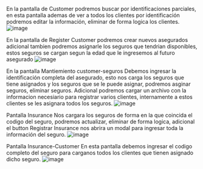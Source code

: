 En la pantalla de Customer podremos buscar por identificaciones parciales, en esta pantalla ademas de ver a todos los clientes por identificación podremos editar la información, eliminar de forma logica los clientes.
![image](https://github.com/user-attachments/assets/16b6f1ac-533d-4501-a485-d24d97711bfc)


En la pantalla de Register Customer podremos crear nuevos asegurados adicional tambien podremos asignarle los seguros que tendrian disponibles, estos seguros se cargan segun la edad que le ingresemos al futuro asegurado
![image](https://github.com/user-attachments/assets/f5ca9a1e-17d5-472a-a7db-d706f757bd3d)

En la pantalla Mantiemiento customer-seguros 
Debemos ingresar la identificación completa del asegurado, esto nos carga los seguros que tiene asignados y los seguros que se le puede asignar, podremos asginar seguros, eliminar seguros.
Adicional podremos cargar un archivo con la informacion necesiario para registrar varios clientes, internamente a estos clientes se les asignara todos los seguros.
![image](https://github.com/user-attachments/assets/4d986b0d-4ee5-4763-b016-e10d816f2ad4)


Pantalla Insurance
Nos cargara los seguros de forma en la que coincida el codigo del seguro, podremos actualizar, eliminar de forma logica, adicional el button Registrar Insurance nos abrira un modal para ingresar toda la información del seguro.
![image](https://github.com/user-attachments/assets/b2b35ea5-e7d2-48f8-b2f1-0830ede89229)

Pantalla Insurance-Customer
En esta pantalla debemos ingresar el codigo completo del seguro para carganos todos los clientes que tienen asignado dicho seguro.
![image](https://github.com/user-attachments/assets/3911ab79-6c7a-43ea-943a-2cc2afce0fa1)
